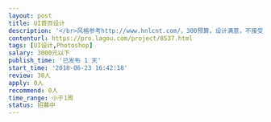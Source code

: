 ```yaml
---                
layout: post       
title: UI首页设计           
description: '</br>风格参考http://www.hnlcnt.com/，300预算，设计满意，不接受就不要投标，浪费双方的时间。完成时间2-3天内。</br>'     
contenturl: https://pro.lagou.com/project/8537.html      
tags: [UI设计,Photoshop]            
salary: 3000元以下          
publish_time: '已发布 1 天'         
start_time: '2018-06-23 16:42:18'           
review: 30人                   
apply: 0人                   
recommend: 0人                   
time_range: 小于1周              
status: 招募中                  
---                 
```

